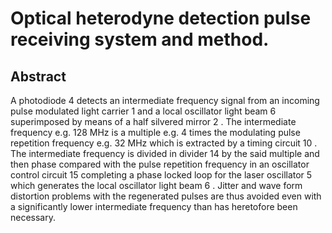 # Optical heterodyne detection pulse receiving system and method.

## Abstract
A photodiode 4 detects an intermediate frequency signal from an incoming pulse modulated light carrier 1 and a local oscillator light beam 6 superimposed by means of a half silvered mirror 2 . The intermediate frequency e.g. 128 MHz is a multiple e.g. 4 times the modulating pulse repetition frequency e.g. 32 MHz which is extracted by a timing circuit 10 . The intermediate frequency is divided in divider 14 by the said multiple and then phase compared with the pulse repetition frequency in an oscillator control circuit 15 completing a phase locked loop for the laser oscillator 5 which generates the local oscillator light beam 6 . Jitter and wave form distortion problems with the regenerated pulses are thus avoided even with a significantly lower intermediate frequency than has heretofore been necessary.